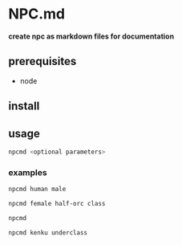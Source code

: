 # NPC.md

**create npc as markdown files for documentation**


## prerequisites
- node

## install

## usage

```sh
npcmd <optional parameters>
```

### examples
```sh
npcmd human male
```

```sh
npcmd female half-orc class
```

```sh
npcmd 
```

```sh
npcmd kenku underclass
```





